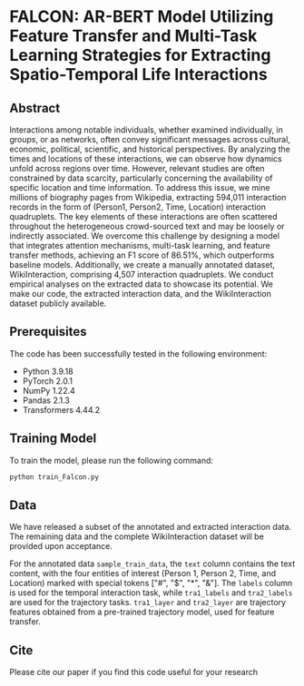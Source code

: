 # FALCON: AR-BERT Model Utilizing Feature Transfer and Multi-Task Learning Strategies for Extracting Spatio-Temporal Life Interactions


## Abstract
Interactions among notable individuals, whether examined individually, in groups, or as networks, often convey significant messages across cultural, economic, political, scientific, and historical perspectives. By analyzing the times and locations of these interactions, we can observe how dynamics unfold across regions over time. However, relevant studies are often constrained by data scarcity, particularly concerning the availability of specific location and time information. To address this issue, we mine millions of biography pages from Wikipedia, extracting 594,011 interaction records in the form of (Person1, Person2, Time, Location) interaction quadruplets. The key elements of these interactions are often scattered throughout the heterogeneous crowd-sourced text and may be loosely or indirectly associated. We overcome this challenge by designing a model that integrates attention mechanisms, multi-task learning, and feature transfer methods, achieving an F1 score of 86.51%, which outperforms baseline models. Additionally, we create a manually annotated dataset, WikiInteraction, comprising 4,507 interaction quadruplets. We conduct empirical analyses on the extracted data to showcase its potential. We make our code, the extracted interaction data, and the WikiInteraction dataset publicly available.

## Prerequisites
The code has been successfully tested in the following environment:
- Python 3.9.18
- PyTorch 2.0.1
- NumPy 1.22.4
- Pandas 2.1.3
- Transformers 4.44.2

## Training Model
To train the model, please run the following command:

```bash
python train_Falcon.py
```

##  Data
 
We have released a subset of the annotated and extracted interaction data. The remaining data and the complete WikiInteraction dataset will be provided upon acceptance.

For the annotated data `sample_train_data`, the `text` column contains the text content, with the four entities of interest (Person 1, Person 2, Time, and Location) marked with special tokens ["#", "$", "*", "&"]. The `labels` column is used for the temporal interaction task, while `tra1_labels` and `tra2_labels` are used for the trajectory tasks. `tra1_layer` and `tra2_layer` are trajectory features obtained from a pre-trained trajectory model, used for feature transfer.

## Cite

Please cite our paper if you find this code useful for your research
